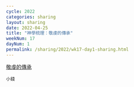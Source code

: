 ```yaml
---
cycle: 2022
categories: sharing
layout: sharing
date: 2022-04-25
title: "神學梳理：敬虔的傳承"
weekNum: 17
dayNum: 1
permalink: /sharing/2022/wk17-day1-sharing.html
---
```


[敬虔的傳承](https://eccseattle.github.io/media/sharing/2022/wk017/2022-04-25-bin.m4a)

`小錢`
